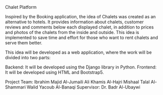 
Chalet Platform

Inspired by the Booking application, the idea of Chalets was created as an alternative to hotels. It provides information about chalets, customer reviews and comments below each displayed chalet, in addition to prices and photos of the chalets from the inside and outside. This idea is implemented to save time and effort for those who want to rent chalets and serve them better.

This idea will be developed as a web application, where the work will be divided into two parts:

Backend: It will be developed using the Django library in Python.
Frontend: It will be developed using HTML and Bootstrap5.


Project Team:
Ibrahim Majid Al-Jumaili
Ali Khamis Al-Hajri
Mishaal Talal Al-Shammari
Walid Yacoub Al-Banaqi
Supervisor:
Dr. Badr Al-Ubaywi
